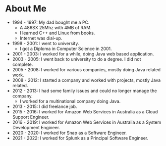 # About Me

- 1994 - 1997: My dad bought me a PC.
  - A 486SX 25Mhz with 4MB of RAM.
  - I learned C++ and Linux from books.
  - Internet was dial-up.
- 1998 - 2001: I went to university.
  - I got a Diploma in Computer Science in 2001.
- 2001 - 2003: I worked for a while, doing Java web based application.
- 2003 - 2005: I went back to university to do a degree. I did not complete.
- 2005 - 2008: I worked for various companies, mostly doing Java related work.
- 2008 - 2012: I started a company and worked with projects, mostly Java related.
- 2012 - 2013: I had some family issues and could no longer manage the company.
  - I worked for a multinational company doing Java.
- 2013 - 2015: I did freelance job.
- 2015 - 2016: I worked for Amazon Web Services in Australia as a Cloud Support Engineer.
- 2016 - 2019: I worked for Amazon Web Services in Australia as a System Development Engineer.
- 2020 - 2020: I worked for Snap as a Software Engineer.
- 2021 - 2022: I worked for Splunk as a Principal Software Engineer.
